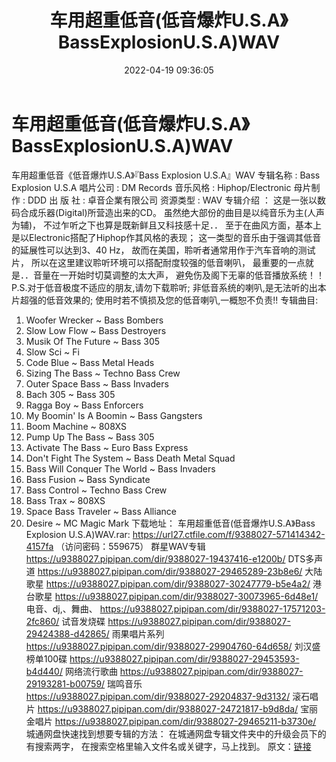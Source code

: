 ﻿---
title: 车用超重低音(低音爆炸U.S.A》BassExplosionU.S.A)WAV
date: 2022-04-19 09:36:05
categories: 试音碟、非卖品、发烧碟
tags: 纯音雅乐
---
# 车用超重低音(低音爆炸U.S.A》BassExplosionU.S.A)WAV

车用超重低音《低音爆炸U.S.A》『Bass
Explosion U.S.A』WAV
专辑名称 : Bass Explosion
U.S.A
唱片公司 : DM Records
音乐风格 :
Hiphop/Electronic
母片制作 : DDD
出 版 社 : 卓音企業有限公司
资源类型 : WAV
专辑介绍 ：
这是一张以数码合成乐器(Digital)所营造出来的CD。
虽然绝大部份的曲目是以纯音乐为主(人声为辅)，
不过乍听之下也算是既新鲜且又科技感十足．．
至于在曲风方面，基本上是以Electronic搭配了Hiphop作其风格的表现；
这一类型的音乐由于强调其低音的延展性可以达到3、40
Hz，
故而在美国，聆听者通常用作于汽车音响的测试片，
所以在这里建议聆听环境可以搭配耐度较强的低音喇叭，
最重要的一点就是．．音量在一开始时切莫调整的太大声，
避免伤及阁下无辜的低音播放系统！！
P.S.对于低音极度不适应的朋友,请勿下载聆听;
非低音系统的喇叭,是无法听的出本片超强的低音效果的;
使用时若不慎损及您的低音喇叭,一概恕不负责!!
专辑曲目:
01. Woofer Wrecker ~ Bass
Bombers
02. Slow Low Flow ~ Bass
Destroyers
03. Musik Of The Future ~ Bass
305
04. Slow Sci ~
Fi
05. Code Blue ~ Bass Metal
Heads
06. Sizing The Bass ~ Techno
Bass Crew
07. Outer Space Bass ~ Bass
Invaders
08. Bach 305 ~ Bass
305
09. Ragga Boy ~ Bass
Enforcers
10. My Boomin' Is A Boomin ~
Bass Gangsters
11. Boom Machine ~
808XS
12. Pump Up The Bass ~ Bass
305
13. Activate The Bass ~ Euro
Bass Express
14. Don't Fight The System ~
Bass Death Metal Squad
15. Bass Will Conquer The World
~ Bass Invaders
16. Bass Fusion ~ Bass
Syndicate
17. Bass Control ~ Techno Bass
Crew
18. Bass Trax ~
808XS
19. Space Bass Traveler ~ Bass
Alliance
20. Desire ~ MC Magic
Mark
下载地址：
车用超重低音(低音爆炸U.S.A》Bass Explosion U.S.A)WAV.rar: https://url27.ctfile.com/f/9388027-571414342-4157fa
（访问密码：559675）
群星WAV专辑
https://u9388027.pipipan.com/dir/9388027-19437416-e1200b/
DTS多声道
https://u9388027.pipipan.com/dir/9388027-29465289-23b8e6/
大陆歌星
https://u9388027.pipipan.com/dir/9388027-30247779-b5e4a2/
港台歌星
https://u9388027.pipipan.com/dir/9388027-30073965-6d48e1/
电音、dj,、舞曲、
https://u9388027.pipipan.com/dir/9388027-17571203-2fc860/
试音发烧碟
https://u9388027.pipipan.com/dir/9388027-29424388-d42865/
雨果唱片系列
https://u9388027.pipipan.com/dir/9388027-29904760-64d658/
刘汉盛榜单100碟
https://u9388027.pipipan.com/dir/9388027-29453593-b4d440/
网络流行歌曲
https://u9388027.pipipan.com/dir/9388027-29193281-b00759/
瑞鸣音乐
https://u9388027.pipipan.com/dir/9388027-29204837-9d3132/
滚石唱片
https://u9388027.pipipan.com/dir/9388027-24721817-b9d8da/
宝丽金唱片
https://u9388027.pipipan.com/dir/9388027-29465211-b3730e/
城通网盘快速找到想要专辑的方法：
在城通网盘专辑文件夹中的升级会员下的有搜索两字，
在搜索空格里输入文件名或关键字，马上找到。
原文：[链接](https://blog.sina.com.cn/s/blog_1647c7e7601030wqk.html)
